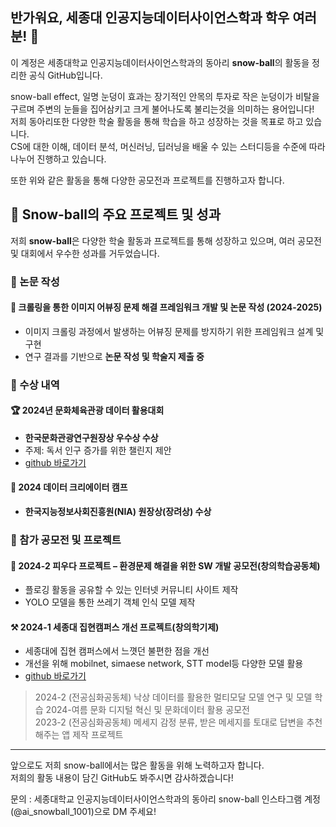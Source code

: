 ## 반가워요, 세종대 인공지능데이터사이언스학과 학우 여러분! 👋

이 계정은 세종대학교 인공지능데이터사이언스학과의 동아리 **snow-ball**의 활동을 정리한 공식 GitHub입니다.

snow-ball effect, 일명 눈덩이 효과는 장기적인 안목의 투자로 작은 눈덩이가 비탈을 구르며 주변의 눈들을 집어삼키고 크게 불어나도록 불리는것을 의미하는 용어입니다!  
저희 동아리또한 다양한 학술 활동을 통해 학습을 하고 성장하는 것을 목표로 하고 있습니다.  
CS에 대한 이해, 데이터 분석, 머신러닝, 딥러닝을 배울 수 있는 스터디등을 수준에 따라 나누어 진행하고 있습니다.

또한 위와 같은 활동을 통해 다양한 공모전과 프로젝트를 진행하고자 합니다.    

## 🎯 Snow-ball의 주요 프로젝트 및 성과  

저희 **snow-ball**은 다양한 학술 활동과 프로젝트를 통해 성장하고 있으며, 여러 공모전 및 대회에서 우수한 성과를 거두었습니다.    

### 📝 논문 작성
#### 📌 크롤링을 통한 이미지 어뷰징 문제 해결 프레임워크 개발 및 논문 작성 (2024-2025)
- 이미지 크롤링 과정에서 발생하는 어뷰징 문제를 방지하기 위한 프레임워크 설계 및 구현
- 연구 결과를 기반으로 **논문 작성 및 학술지 제출 중**  

### 🏅 수상 내역  
#### 🏆 2024년 문화체육관광 데이터 활용대회 
- **한국문화관광연구원장상 우수상 수상**  
- 주제: 독서 인구 증가를 위한 챌린지 제안
- [github 바로가기](https://github.com/AIDS-snowball/2024_2_Data_analysis/tree/main/1%EB%B6%84%EB%B0%98)


#### 🏅 2024 데이터 크리에이터 캠프 
- **한국지능정보사회진흥원(NIA) 원장상(장려상) 수상**  

### 🚀 참가 공모전 및 프로젝트  
#### 🌱 2024-2 피우다 프로젝트 – 환경문제 해결을 위한 SW 개발 공모전(창의학습공동체)
- 플로깅 활동을 공유할 수 있는 인터넷 커뮤니티 사이트 제작
- YOLO 모델을 통한 쓰레기 객체 인식 모델 제작

#### ⚒️ 2024-1 세종대 집현캠퍼스 개선 프로젝트(창의학기제)
- 세종대에 집현 캠퍼스에서 느꼇던 불편한 점을 개선
- 개선을 위해 mobilnet, simaese network, STT model등 다양한 모델 활용
- [github 바로가기](https://github.com/AIDS-snowball/2024_1_sejong_web_project)

> 2024-2 (전공심화공동체) 낙상 데이터를 활용한 멀티모달 모델 연구 및 모델 학습
> 2024-여름 문화 디지털 혁신 및 문화데이터 활용 공모전<br/>
> 2023-2 (전공심화공동체) 메세지 감정 분류, 받은 메세지를 토대로 답변을 추천해주는 앱 제작 프로젝트

---

앞으로도 저희 snow-ball에서는 많은 활동을 위해 노력하고자 합니다.  
저희의 활동 내용이 담긴 GitHub도 봐주시면 감사하겠습니다!

문의 : 세종대학교 인공지능데이터사이언스학과의 동아리 snow-ball 인스타그램 계정(@ai_snowball_1001)으로 DM 주세요!
